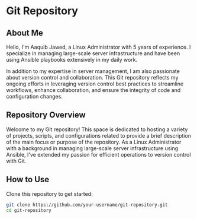 # Git Repository

## About Me
Hello, I'm Aaquib Jawed, a Linux Administrator with 5 years of experience. I specialize in managing large-scale server infrastructure and have been using Ansible playbooks extensively in my daily work.

In addition to my expertise in server management, I am also passionate about version control and collaboration. This Git repository reflects my ongoing efforts in leveraging version control best practices to streamline workflows, enhance collaboration, and ensure the integrity of code and configuration changes.

## Repository Overview
Welcome to my Git repository! This space is dedicated to hosting a variety of projects, scripts, and configurations related to provide a brief description of the main focus or purpose of the repository. As a Linux Administrator with a background in managing large-scale server infrastructure using Ansible, I've extended my passion for efficient operations to version control with Git.

## How to Use
Clone this repository to get started:

```bash
git clone https://github.com/your-username/git-repository.git
cd git-repository
